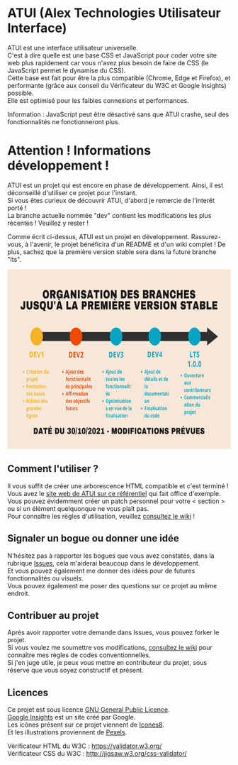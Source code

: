 # ATUI (Alex Technologies Utilisateur Interface)
  
ATUI est une interface utilisateur universelle.  
C'est à dire quelle est une base CSS et JavaScript pour coder votre site web plus rapidement car vous n'avez plus besoin de faire de CSS (le JavaScript permet le dynamise du CSS).  
Cette base est fait pour être la plus compatible (Chrome, Edge et Firefox), et performante (grâce aux conseil du Vérificateur du W3C et Google Insights) possible.  
Elle est optimisé pour les faibles connexions et performances.  
  
Information : JavaScript peut être désactivé sans que ATUI crashe, seul des fonctionnalités ne fonctionneront plus.  

# Attention ! Informations développement !
ATUI est un projet qui est encore en phase de développement. Ainsi, il est déconseillé d'utiliser ce projet pour l'instant.  
Si vous êtes curieux de découvrir ATUI, d'abord je remercie de l'interêt porté !  
La branche actuelle nommée "dev" contient les modifications les plus récentes ! Veuillez y rester !
  
Comme écrit ci-dessus, ATUI est un projet en développement. Rassurez-vous, à l'avenir, le projet bénéficira d'un README et d'un wiki complet ! De plus, sachez que la première version stable sera dans la future branche "lts".

<p align="center">
    <img src="/medias/patch/organisation branches.png" alt="Organisation des branches jusqu'à la première version stable. Daté du 30/10/21." width="720" height="405">
</p>
  
## Comment l'utiliser ?

Il vous suffit de créer une arborescence HTML compatible et c'est terminé !  
Vous avez le <a href="https://alcapitan.github.io/atui/">site web de ATUI sur ce référentiel</a> qui fait office d'exemple.  
Vous pouvez évidemment créer un patch personnel pour votre < section > ou si un élément quelquonque ne vous plaît pas.  
Pour connaître les règles d'utilisation, veuillez <a href="https://github.com/alcapitan/atui/wiki">consultez le wiki</a> !  

## Signaler un bogue ou donner une idée

N'hésitez pas à rapporter les bogues que vous avez constatés, dans la rubrique <a href="https://github.com/alcapitan/atui/issues">Issues</a>, cela m'aiderai beaucoup dans le développement.  
Et vous pouvez également me donner des idées pour de futures fonctionnalités ou visuels.  
Vous pouvez également me poser des questions sur ce projet au même endroit.  

## Contribuer au projet

Après avoir rapporter votre demande dans Issues, vous pouvez forker le projet.  
Si vous voulez me soumettre vos modifications, <a href="https://github.com/alcapitan/atui/wiki">consultez le wiki</a> pour connaître mes règles de codes conventionnelles.  
Si j'en juge utile, je peux vous mettre en contributeur du projet, sous réserve que vous soyez constructif et présent.  

## Licences

Ce projet est sous licence <a href="https://github.com/alcapitan/atui/blob/public/LICENSE.md">GNU General Public Licence</a>.  
<a href="https://developers.google.com/speed/pagespeed/insights/?hl=fr">Google Insights</a> est un site créé par Google.  
Les icônes présent sur ce projet viennent de <a href="https://icones8.fr/">Icones8</a>.  
Et les illustrations proviennent de <a href="https://www.pexels.com/fr-fr/">Pexels</a>.  
  
Vérificateur HTML du W3C : https://validator.w3.org/  
Vérificateur CSS du W3C : http://jigsaw.w3.org/css-validator/  
